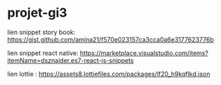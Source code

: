 # projet-gi3


lien snippet story book: https://gist.github.com/amina21/f570e023157ca3cca0a6e3177623776b

lien snippet react native: https://marketplace.visualstudio.com/items?itemName=dsznajder.es7-react-js-snippets

lien lottie : https://assets8.lottiefiles.com/packages/lf20_h9kqflkd.json
